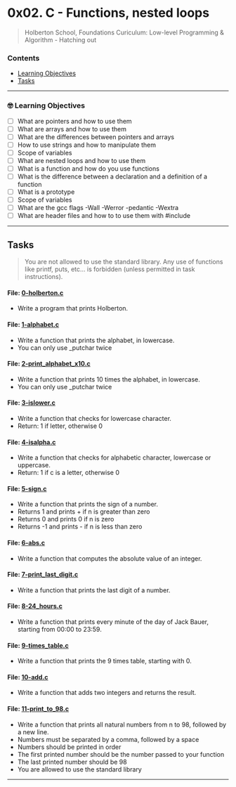 # 0x02. C - Functions, nested loops
> Holberton School, Foundations Curiculum: Low-level Programming & Algorithm - Hatching out

### Contents
- [Learning Objectives](https://github.com/michedomingo/holbertonschool-low_level_programming/tree/master/0x02-functions_nested_loops/#functions1)
- [Tasks](https://github.com/michedomingo/holbertonschool-low_level_programming/tree/master/0x02-functions_nested_loops/#tasks)
___
<a name="functions1"></a>

### 🤓 Learning Objectives
- [ ] What are pointers and how to use them
- [ ] What are arrays and how to use them
- [ ] What are the differences between pointers and arrays
- [ ] How to use strings and how to manipulate them
- [ ] Scope of variables
- [ ] What are nested loops and how to use them
- [ ] What is a function and how do you use functions
- [ ] What is the difference between a declaration and a definition of a function
- [ ] What is a prototype
- [ ] Scope of variables
- [ ] What are the gcc flags -Wall -Werror -pedantic -Wextra
- [ ] What are header files and how to to use them with #include
___
<a name="tasks"></a>
## Tasks
> You are not allowed to use the standard library. Any use of functions like printf, puts, etc… is forbidden (unless permitted in task instructions). 

#### File: [0-holberton.c](https://github.com/michedomingo/holbertonschool-low_level_programming/blob/master/0x02-functions_nested_loops/0-holberton.c)
- Write a program that prints Holberton.

#### File: [1-alphabet.c](https://github.com/michedomingo/holbertonschool-low_level_programming/blob/master/0x02-functions_nested_loops/1-alphabet.c)
- Write a function that prints the alphabet, in lowercase.
- You can only use _putchar twice

#### File: [2-print_alphabet_x10.c](https://github.com/michedomingo/holbertonschool-low_level_programming/blob/master/0x02-functions_nested_loops/2-alphabet_x10)
- Write a function that prints 10 times the alphabet, in lowercase.
- You can only use _putchar twice

#### File: [3-islower.c](https://github.com/michedomingo/holbertonschool-low_level_programming/blob/master/0x02-functions_nested_loops/3-islower.c)
- Write a function that checks for lowercase character.
- Return: 1 if letter, otherwise 0

#### File: [4-isalpha.c](https://github.com/michedomingo/holbertonschool-low_level_programming/blob/master/0x02-functions_nested_loops/4-isalpha.c)
- Write a function that checks for alphabetic character, lowercase or uppercase.
- Return: 1 if c is a letter, otherwise 0

#### File: [5-sign.c](https://github.com/michedomingo/holbertonschool-low_level_programming/blob/master/0x02-functions_nested_loops/5-sign.c)
- Write a function that prints the sign of a number.
- Returns 1 and prints + if n is greater than zero
- Returns 0 and prints 0 if n is zero
- Returns -1 and prints - if n is less than zero

#### File: [6-abs.c](https://github.com/michedomingo/holbertonschool-low_level_programming/blob/master/0x02-functions_nested_loops/6-abs.c)
- Write a function that computes the absolute value of an integer.

#### File: [7-print_last_digit.c](https://github.com/michedomingo/holbertonschool-low_level_programming/blob/master/0x02-functions_nested_loops/7-print_last_digit.c)
- Write a function that prints the last digit of a number.

#### File: [8-24_hours.c](https://github.com/michedomingo/holbertonschool-low_level_programming/blob/master/0x02-functions_nested_loops/8-24_hours.c)
- Write a function that prints every minute of the day of Jack Bauer, starting from 00:00 to 23:59.

#### File: [9-times_table.c](https://github.com/michedomingo/holbertonschool-low_level_programming/blob/master/0x02-functions_nested_loops/9-times_table.c)
- Write a function that prints the 9 times table, starting with 0.

#### File: [10-add.c](https://github.com/michedomingo/holbertonschool-low_level_programming/blob/master/0x02-functions_nested_loops/10-add.c)
- Write a function that adds two integers and returns the result.

#### File: [11-print_to_98.c](https://github.com/michedomingo/holbertonschool-low_level_programming/blob/master/0x02-functions_nested_loops/11-print_to_98.c)
- Write a function that prints all natural numbers from n to 98, followed by a new line.
- Numbers must be separated by a comma, followed by a space
- Numbers should be printed in order
- The first printed number should be the number passed to your function
- The last printed number should be 98
- You are allowed to use the standard library
___
